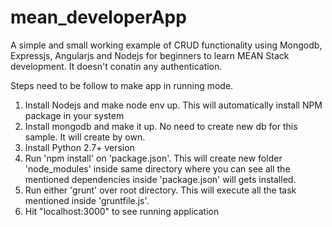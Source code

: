 # mean_developerApp
A simple and small working example of CRUD functionality using Mongodb, Expressjs, Angularjs and Nodejs for beginners to learn MEAN Stack development.
It doesn't conatin any authentication.

Steps need to be follow to make app in running mode.
  1. Install Nodejs and make node env up. This will automatically install NPM package in your system
  2. Install mongodb and make it up. No need to create new db for this sample. It will create by own.
  3. Install Python 2.7+ version
  4. Run 'npm install' on 'package.json'. This will create new folder 'node_modules' inside same directory where you can see all      the mentioned dependencies inside 'package.json' will gets installed.
  5. Run either 'grunt' over root directory. This will execute all the task mentioned inside 'gruntfile.js'.
  6. Hit "localhost:3000" to see running application
